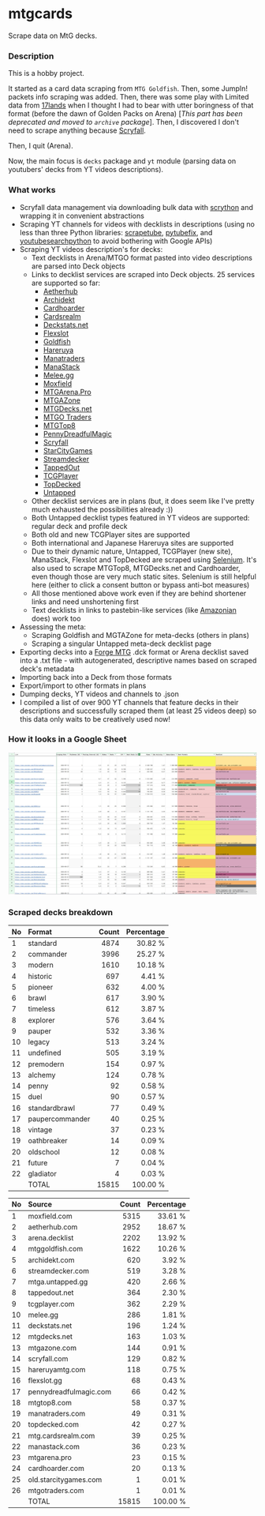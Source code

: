 # mtgcards
Scrape data on MtG decks.

### Description

This is a hobby project.

It started as a card data scraping from `MTG Goldfish`. Then, some JumpIn! packets info scraping 
was added. Then, there was some play with Limited data from [17lands](https://www.17lands.com) when 
I thought I had to bear with utter boringness of that format (before the dawn of Golden Packs on 
Arena) [_This part has been deprecated and moved to `archive` package_]. Then, I discovered I 
don't need to scrape anything because [Scryfall](https://scryfall.com).

Then, I quit (Arena).

Now, the main focus is `decks` package and `yt` module (parsing data on youtubers' decks from YT videos 
descriptions).

### What works

* Scryfall data management via downloading bulk data with 
  [scrython](https://github.com/NandaScott/Scrython) and wrapping it in convenient abstractions
* Scraping YT channels for videos with decklists in descriptions (using no less than three Python 
  libraries: [scrapetube](https://github.com/dermasmid/scrapetube), 
  [pytubefix](https://github.com/JuanBindez/pytubefix), and 
  [youtubesearchpython](https://github.com/alexmercerind/youtube-search-python) to avoid bothering 
  with Google APIs)
* Scraping YT videos description's for decks:    
    * Text decklists in Arena/MTGO format pasted into video descriptions are parsed into Deck objects
    * Links to decklist services are scraped into Deck objects. 25 services are supported so far:
        * [Aetherhub](https://aetherhub.com)
        * [Archidekt](https://archidekt.com)
        * [Cardhoarder](https://www.cardhoarder.com)
        * [Cardsrealm](https://mtg.cardsrealm.com/en-us/)
        * [Deckstats.net](https://deckstats.net)
        * [Flexslot](https://flexslot.gg)
        * [Goldfish](https://www.mtggoldfish.com)
        * [Hareruya](https://www.hareruyamtg.com/en/)
        * [Manatraders](https://www.manatraders.com)
        * [ManaStack](https://manastack.com/home)
        * [Melee.gg](https://melee.gg)
        * [Moxfield](https://www.moxfield.com)
        * [MTGArena.Pro](https://mtgarena.pro)
        * [MTGAZone](https://mtgazone.com)
        * [MTGDecks.net](https://mtgdecks.net)
        * [MTGO Traders](https://www.mtgotraders.com/store/index.html)
        * [MTGTop8](https://mtgtop8.com/index)
        * [PennyDreadfulMagic](https://pennydreadfulmagic.com)
        * [Scryfall](https://scryfall.com)
        * [StarCityGames](https://starcitygames.com)
        * [Streamdecker](https://www.streamdecker.com/landing)
        * [TappedOut](https://tappedout.net)
        * [TCGPlayer](https://infinite.tcgplayer.com)
        * [TopDecked](https://www.topdecked.com)
        * [Untapped](https://mtga.untapped.gg) 
    * Other decklist services are in plans (but, it does seem like I've pretty much exhausted the 
      possibilities already :))
    * Both Untapped decklist types featured in YT videos are supported: regular deck and profile deck
    * Both old and new TCGPlayer sites are supported
    * Both international and Japanese Hareruya sites are supported 
    * Due to their dynamic nature, Untapped, TCGPlayer (new site), ManaStack, Flexslot and TopDecked 
      are scraped using [Selenium](https://github.com/SeleniumHQ/Selenium). It's also used to scrape MTGTop8, MTGDecks.net and 
      Cardhoarder, even though those are very much static sites. Selenium is still helpful here 
      (either to click a consent button or bypass anti-bot measures)
    * All those mentioned above work even if they are behind shortener links and need unshortening first
    * Text decklists in links to pastebin-like services (like [Amazonian](https://www.youtube.com/@Amazonian) does) work too
* Assessing the meta:
    * Scraping Goldfish and MGTAZone for meta-decks (others in plans)
    * Scraping a singular Untapped meta-deck decklist page
* Exporting decks into a [Forge MTG](https://github.com/Card-Forge/forge) .dck format or Arena 
  decklist saved into a .txt file - with autogenerated, descriptive names based on scraped deck's 
  metadata
* Importing back into a Deck from those formats
* Export/import to other formats in plans
* Dumping decks, YT videos and channels to .json
* I compiled a list of over 900 YT channels that feature decks in their descriptions and successfully 
  scraped them (at least 25 videos deep) so this data only waits to be creatively used now!

### How it looks in a Google Sheet
![Most popular channels](assets/channels.jpg)

### Scraped decks breakdown
| No | Format          | Count | Percentage |
|:---|:----------------|------:|-----------:|
| 1  | standard        | 4874 |    30.82 % |
| 2  | commander       | 3996 |    25.27 % |
| 3  | modern          | 1610 |    10.18 % |
| 4  | historic        |  697 |     4.41 % |
| 5  | pioneer         |  632 |     4.00 % |
| 6  | brawl           |  617 |     3.90 % |
| 7  | timeless        |  612 |     3.87 % |
| 8  | explorer        |  576 |     3.64 % |
| 9  | pauper          |  532 |     3.36 % |
| 10 | legacy          |  513 |     3.24 % |
| 11 | undefined       |  505 |     3.19 % |
| 12 | premodern       |  154 |     0.97 % |
| 13 | alchemy         |  124 |     0.78 % |
| 14 | penny           |   92 |     0.58 % |
| 15 | duel            |   90 |     0.57 % |
| 16 | standardbrawl   |   77 |     0.49 % |
| 17 | paupercommander |   40 |     0.25 % |
| 18 | vintage         |   37 |     0.23 % |
| 19 | oathbreaker     |   14 |     0.09 % |
| 20 | oldschool       |   12 |     0.08 % |
| 21 | future          |    7 |     0.04 % |
| 22 | gladiator       |    4 |     0.03 % |
|  | TOTAL           | 15815 | 100.00 %|

| No | Source                 | Count | Percentage |
|:---|:-----------------------|------:|-----------:|
| 1  | moxfield.com           | 5315 |    33.61 % |
| 2  | aetherhub.com          | 2952 |    18.67 % |
| 3  | arena.decklist         | 2202 |    13.92 % |
| 4  | mtggoldfish.com        | 1622 |    10.26 % |
| 5  | archidekt.com          |  620 |     3.92 % |
| 6  | streamdecker.com       |  519 |     3.28 % |
| 7  | mtga.untapped.gg       |  420 |     2.66 % |
| 8  | tappedout.net          |  364 |     2.30 % |
| 9  | tcgplayer.com          |  362 |     2.29 % |
| 10 | melee.gg               |  286 |     1.81 % |
| 11 | deckstats.net          |  196 |     1.24 % |
| 12 | mtgdecks.net           |  163 |     1.03 % |
| 13 | mtgazone.com           |  144 |     0.91 % |
| 14 | scryfall.com           |  129 |     0.82 % |
| 15 | hareruyamtg.com        |  118 |     0.75 % |
| 16 | flexslot.gg            |   68 |     0.43 % |
| 17 | pennydreadfulmagic.com |   66 |     0.42 % |
| 18 | mtgtop8.com            |   58 |     0.37 % |
| 19 | manatraders.com        |   49 |     0.31 % |
| 20 | topdecked.com          |   42 |     0.27 % |
| 21 | mtg.cardsrealm.com     |   39 |     0.25 % |
| 22 | manastack.com          |   36 |     0.23 % |
| 23 | mtgarena.pro           |   23 |     0.15 % |
| 24 | cardhoarder.com        |   20 |     0.13 % |
| 25 | old.starcitygames.com  |    1 |     0.01 % |
| 26 | mtgotraders.com        |    1 |     0.01 % |
|  | TOTAL                  | 15815 | 100.00 %|
